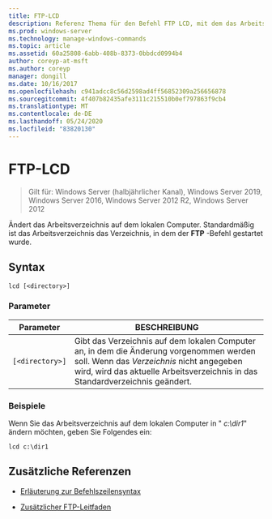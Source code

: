 ```yaml
---
title: FTP-LCD
description: Referenz Thema für den Befehl FTP LCD, mit dem das Arbeitsverzeichnis auf dem lokalen Computer geändert wird.
ms.prod: windows-server
ms.technology: manage-windows-commands
ms.topic: article
ms.assetid: 60a25808-6abb-408b-8373-0bbdcd0994b4
author: coreyp-at-msft
ms.author: coreyp
manager: dongill
ms.date: 10/16/2017
ms.openlocfilehash: c941adcc8c56d2598ad4ff56852309a256656878
ms.sourcegitcommit: 4f407b82435afe3111c215510b0ef797863f9cb4
ms.translationtype: MT
ms.contentlocale: de-DE
ms.lasthandoff: 05/24/2020
ms.locfileid: "83820130"
---
```

# <a name="ftp-lcd"></a>FTP-LCD

> Gilt für: Windows Server (halbjährlicher Kanal), Windows Server 2019, Windows Server 2016, Windows Server 2012 R2, Windows Server 2012

Ändert das Arbeitsverzeichnis auf dem lokalen Computer. Standardmäßig ist das Arbeitsverzeichnis das Verzeichnis, in dem der **FTP** -Befehl gestartet wurde.

## <a name="syntax"></a>Syntax

```
lcd [<directory>]
```

### <a name="parameters"></a>Parameter

| Parameter | BESCHREIBUNG |
| --------- | ----------- |
| `[<directory>]` | Gibt das Verzeichnis auf dem lokalen Computer an, in dem die Änderung vorgenommen werden soll. Wenn das *Verzeichnis* nicht angegeben wird, wird das aktuelle Arbeitsverzeichnis in das Standardverzeichnis geändert. |

### <a name="examples"></a>Beispiele

Wenn Sie das Arbeitsverzeichnis auf dem lokalen Computer in " *c:\dir1*" ändern möchten, geben Sie Folgendes ein:

```
lcd c:\dir1
```

## <a name="additional-references"></a>Zusätzliche Referenzen

- [Erläuterung zur Befehlszeilensyntax](command-line-syntax-key.md)

- [Zusätzlicher FTP-Leitfaden](https://docs.microsoft.com/previous-versions/orphan-topics/ws.10/cc756013(v=ws.10))
